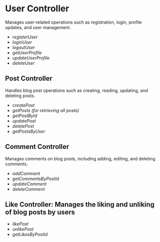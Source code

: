 # User Controller

Manages user-related operations such as registration, login, profile updates, and user management.

- _registerUser_
- _loginUser_
- _logoutUser_
- _getUserProfile_
- _updateUserProfile_
- _deleteUser_

## Post Controller

Handles blog post operations such as creating, reading, updating, and deleting posts.

- _createPost_
- _getPosts (for retrieving all posts)_
- _getPostById_
- _updatePost_
- _deletePost_
- _getPostsByUser_

## Comment Controller

Manages comments on blog posts, including adding, editing, and deleting comments.

- _addComment_
- _getCommentsByPostId_
- _updateComment_
- _deleteComment_

## Like Controller: Manages the liking and unliking of blog posts by users

- _likePost_
- _unlikePost_
- _getLikesByPostId_
